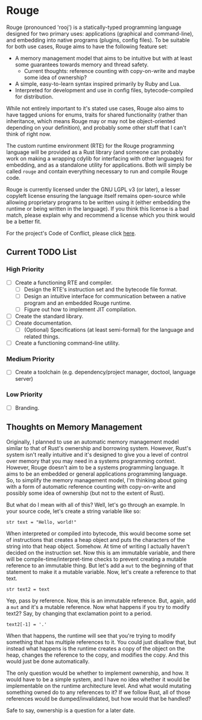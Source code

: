 # Rouge

Rouge (pronounced 'rooj') is a statically-typed programming language designed for two primary uses: applications (graphical and command-line), and embedding into native programs (plugins, config files). To be suitable for both use cases, Rouge aims to have the following feature set:

 - A memory management model that aims to be intuitive but with at least some guarantees towards memory and thread safety.
	- Current thoughts: reference counting with copy-on-write and maybe some idea of ownership?
 - A simple, easy-to-learn syntax inspired primarily by Ruby and Lua.
 - Interpreted for development and use in config files, bytecode-compiled for distribution.

While not entirely important to it's stated use cases, Rouge also aims to have tagged unions for enums, traits for shared functionality (rather than inheritance, which means Rouge may or may not be object-oriented depending on your definition), and probably some other stuff that I can't think of right now.

The custom runtime environment (RTE) for the Rouge programming language will be provided as a Rust library (and someone can probably work on making a wrapping cdylib for interfacing with other languages) for embedding, and as a standalone utility for applications. Both will simply be called `rouge` and contain everything necessary to run and compile Rouge code.

Rouge is currently licensed under the GNU LGPL v3 (or later), a lesser copyleft license ensuring the language itself remains open-source while allowing proprietary programs to be written using it (either embedding the runtime or being written in the language). If you think this license is a bad match, please explain why and recommend a license which you think would be a better fit.

For the project's Code of Conflict, please click [here](./CONFLICT.md).

## Current TODO List

### High Priority

 - [ ] Create a functioning RTE and compiler.
	- [ ] Design the RTE's instruction set and the bytecode file format.
	- [ ] Design an intuitive interface for communication between a native program and an embedded Rouge runtime.
	- [ ] Figure out how to implement JIT compilation.
 - [ ] Create the standard library.
 - [ ] Create documentation.
	- [ ] (Optional) Specifications (at least semi-formal) for the language and related things.
 - [ ] Create a functioning command-line utility.

### Medium Priority

 - [ ] Create a toolchain (e.g. dependency/project manager, doctool, language server)

### Low Priority

 - [ ] Branding.

## Thoughts on Memory Management

Originally, I planned to use an automatic memory management model similar to that of Rust's ownership and borrowing system. However, Rust's system isn't really intuitive and it's designed to give you a level of control over memory that you may need in a systems programming context. However, Rouge doesn't aim to be a systems programming language. It aims to be an embedded or general applications programming language. So, to simplify the memory management model, I'm thinking about going with a form of automatic reference counting with copy-on-write and possibly some idea of ownership (but not to the extent of Rust).

But what do I mean with all of this? Well, let's go through an example. In your source code, let's create a string variable like so:

```rouge
str text = "Hello, world!"
```

When interpreted or compiled into bytecode, this would become some set of instructions that creates a heap object and puts the characters of the string into that heap object. Somehow. At time of writing I actually haven't decided on the instruction set. Now this is am immutable variable, and there will be compile-time/interpret-time checks to prevent creating a mutable reference to an immutable thing. But let's add a `mut` to the beginning of that statement to make it a mutable variable. Now, let's create a reference to that text.

```rouge
str text2 = text
```

Yep, pass by reference. Now, this is an immutable reference. But, again, add a `mut` and it's a mutable reference. Now what happens if you try to modify text2? Say, by changing that exclamation point to a period.

```rouge
text2[-1] = '.'
```

When that happens, the runtime will see that you're trying to modify something that has multiple references to it. You could just disallow that, but instead what happens is the runtime creates a copy of the object on the heap, changes the reference to the copy, and modifies the copy. And this would just be done automatically.

The only question would be whether to implement ownership, and how. It would have to be a simple system, and I have no idea whether it would be implementable on the runtime architecture level. And what would mutating something owned do to any references to it? If we follow Rust, all of those references would be dumped/invalidated, but how would that be handled?

Safe to say, ownership is a question for a later date.